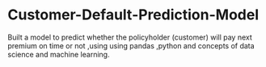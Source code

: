 # Customer-Default-Prediction-Model
Built a model to predict whether the policyholder (customer) will pay next premium on time or not ,using using pandas ,python and concepts of data science and machine learning.
